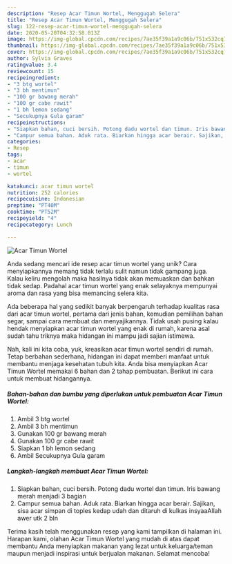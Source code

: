 ```yaml
---
description: "Resep Acar Timun Wortel, Menggugah Selera"
title: "Resep Acar Timun Wortel, Menggugah Selera"
slug: 122-resep-acar-timun-wortel-menggugah-selera
date: 2020-05-20T04:32:58.013Z
image: https://img-global.cpcdn.com/recipes/7ae35f39a1a9c06b/751x532cq70/acar-timun-wortel-foto-resep-utama.jpg
thumbnail: https://img-global.cpcdn.com/recipes/7ae35f39a1a9c06b/751x532cq70/acar-timun-wortel-foto-resep-utama.jpg
cover: https://img-global.cpcdn.com/recipes/7ae35f39a1a9c06b/751x532cq70/acar-timun-wortel-foto-resep-utama.jpg
author: Sylvia Graves
ratingvalue: 3.4
reviewcount: 15
recipeingredient:
- "3 btg wortel"
- "3 bh mentimun"
- "100 gr bawang merah"
- "100 gr cabe rawit"
- "1 bh lemon sedang"
- "Secukupnya Gula garam"
recipeinstructions:
- "Siapkan bahan, cuci bersih. Potong dadu wortel dan timun. Iris bawang merah menjadi 3 bagian"
- "Campur semua bahan. Aduk rata. Biarkan hingga acar berair. Sajikan, sisa acar simpan di toples kedap udah dan ditaruh di kulkas insyaaAllah awer utk 2 bln"
categories:
- Resep
tags:
- acar
- timun
- wortel

katakunci: acar timun wortel 
nutrition: 252 calories
recipecuisine: Indonesian
preptime: "PT40M"
cooktime: "PT52M"
recipeyield: "4"
recipecategory: Lunch

---
```



![Acar Timun Wortel](https://img-global.cpcdn.com/recipes/7ae35f39a1a9c06b/751x532cq70/acar-timun-wortel-foto-resep-utama.jpg)

Anda sedang mencari ide resep acar timun wortel yang unik? Cara menyiapkannya memang tidak terlalu sulit namun tidak gampang juga. Kalau keliru mengolah maka hasilnya tidak akan memuaskan dan bahkan tidak sedap. Padahal acar timun wortel yang enak selayaknya mempunyai aroma dan rasa yang bisa memancing selera kita.

Ada beberapa hal yang sedikit banyak berpengaruh terhadap kualitas rasa dari acar timun wortel, pertama dari jenis bahan, kemudian pemilihan bahan segar, sampai cara membuat dan menyajikannya. Tidak usah pusing kalau hendak menyiapkan acar timun wortel yang enak di rumah, karena asal sudah tahu triknya maka hidangan ini mampu jadi sajian istimewa.




Nah, kali ini kita coba, yuk, kreasikan acar timun wortel sendiri di rumah. Tetap berbahan sederhana, hidangan ini dapat memberi manfaat untuk membantu menjaga kesehatan tubuh kita. Anda bisa menyiapkan Acar Timun Wortel memakai 6 bahan dan 2 tahap pembuatan. Berikut ini cara untuk membuat hidangannya.

<!--inarticleads1-->

##### Bahan-bahan dan bumbu yang diperlukan untuk pembuatan Acar Timun Wortel:

1. Ambil 3 btg wortel
1. Ambil 3 bh mentimun
1. Gunakan 100 gr bawang merah
1. Gunakan 100 gr cabe rawit
1. Siapkan 1 bh lemon sedang
1. Ambil Secukupnya Gula garam




<!--inarticleads2-->

##### Langkah-langkah membuat Acar Timun Wortel:

1. Siapkan bahan, cuci bersih. Potong dadu wortel dan timun. Iris bawang merah menjadi 3 bagian
1. Campur semua bahan. Aduk rata. Biarkan hingga acar berair. Sajikan, sisa acar simpan di toples kedap udah dan ditaruh di kulkas insyaaAllah awer utk 2 bln




Terima kasih telah menggunakan resep yang kami tampilkan di halaman ini. Harapan kami, olahan Acar Timun Wortel yang mudah di atas dapat membantu Anda menyiapkan makanan yang lezat untuk keluarga/teman maupun menjadi inspirasi untuk berjualan makanan. Selamat mencoba!
